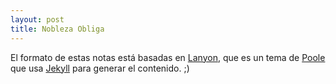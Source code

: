 ```yaml
---
layout: post
title: Nobleza Obliga
---
```


El formato de estas notas está basadas en [Lanyon](https://github.com/poole/lanyon),
que es un tema de [Poole](https://github.com/poole/poole) que usa
[Jekyll](http://jekyllrb.com/)
para generar el contenido. ;)



